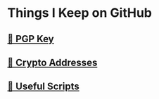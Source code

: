 # Things I Keep on GitHub

## [🔗 PGP Key](/pgp)

## [🔗 Crypto Addresses](/crypto)

## [🔗 Useful Scripts](/scripts)
